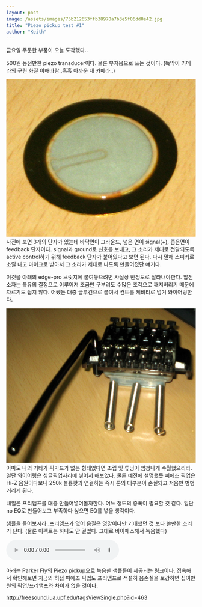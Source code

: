 ```yaml
---
layout: post
image: /assets/images/75b212653ffb38970a7b3e5f06dd0e42.jpg
title: "Piezo pickup test #1"
author: "Keith"
---
```


금요일 주문한 부품이 오늘 도착했다..

500원 동전만한 piezo transducer이다. 물론 부저용으로 쓰는 것이다.
(똑딱이 카메라의 구린 화질 이해바람..흑흑 아까운 내 카메라..)

![image](/assets/images/75b212653ffb38970a7b3e5f06dd0e42.jpg)
사진에 보면 3개의 단자가 있는데 바닥면이 그라운드, 넓은 면이 signal(+), 좁은면이 feedback 단자이다. signal과 ground로 신호를 보내고, 그 소리가 제대로 전달되도록 active control하기 위해 feedback 단자가 붙어있다고 보면 된다. 다시 말해 스피커로 소릴 내고 마이크로 받아서 그 소리가 제대로 나도록 만들어졌단 얘기다.

이것을 아래의 edge-pro 브릿지에 붙여놓으려면 사실상 반정도로 잘라내야한다. 압전소자는 특유의 결정으로 이루어져 조금만 구부려도 수많은 조각으로 깨져버리기 때문에 자르기도 쉽지 않다. 어쨌든 대충 글루건으로 붙여서 컨트롤 케비티로 넘겨 와이어링한다. 

![image](/assets/images/f4e5695297a1ddbf6a278929a5f46775.jpg)
아마도 나의 기타가 픽가드가 없는 형태였다면 조립 및 튜닝이 엄청나게 수월했으리라.
일단 와이어링은 싱글픽업자리에 넣어서 해보았다. 물론 예전에 설명했듯 피에조 픽업은 Hi-Z 음원이다보니 250k 볼륨팟과 연결하는 즉시 톤의 대부분이 손실되고 저음만 벙벙거리게 된다.

내일은 프리앰프를 대충 만들어넣어볼까한다. 어느 정도의 증폭이 필요할 것 같다. 일단 no EQ로 만들어보고 부족하다 싶으면 EQ를 넣을 생각이다.

샘플을 들어보시라..프리앰프가 없어 음질은 엉망이다만 기대했던 것 보다 쓸만한 소리가 난다.
(물론 이펙트는 하나도 안 걸었다. 그대로 바이패스해서 녹음했다)

<audio src="/assets/images/f06019928ecec2788880c858fb8832b2.mp3" controls preload></audio>

아래는 Parker Fly의 Piezo pickup으로 녹음한 샘플들이 제공되는 링크이다. 접속해서 확인해보면 지금의 허접 피에조 픽업도 프리앰프로 적절히 음손실을 보강하면 십여만원의 픽업/프리앰프와 차이가 없을 것이다.

http://freesound.iua.upf.edu/tagsViewSingle.php?id=463



